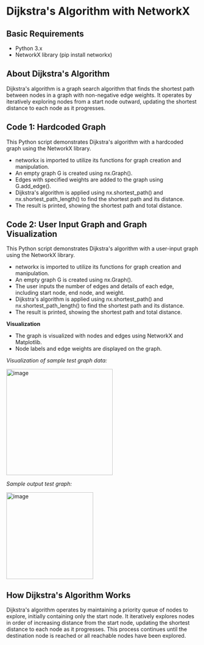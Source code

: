 # Dijkstra's Algorithm with NetworkX

## Basic Requirements

- Python 3.x
- NetworkX library (pip install networkx)

## **About Dijkstra's Algorithm**

Dijkstra's algorithm is a graph search algorithm that finds the shortest path between nodes in a graph with non-negative edge weights. It operates by iteratively exploring nodes from a start node outward, updating the shortest distance to each node as it progresses.

## **Code 1: Hardcoded Graph**

This Python script demonstrates Dijkstra's algorithm with a hardcoded graph using the NetworkX library.
- networkx is imported to utilize its functions for graph creation and manipulation.
- An empty graph G is created using nx.Graph().
- Edges with specified weights are added to the graph using G.add_edge().
- Dijkstra's algorithm is applied using nx.shortest_path() and nx.shortest_path_length() to find the shortest path and its distance.
- The result is printed, showing the shortest path and total distance.

## **Code 2: User Input Graph and Graph Visualization**

This Python script demonstrates Dijkstra's algorithm with a user-input graph using the NetworkX library.
- networkx is imported to utilize its functions for graph creation and manipulation.
- An empty graph G is created using nx.Graph().
- The user inputs the number of edges and details of each edge, including start node, end node, and weight.
- Dijkstra's algorithm is applied using nx.shortest_path() and nx.shortest_path_length() to find the shortest path and its distance.
- The result is printed, showing the shortest path and total distance.
  
**Visualization**
- The graph is visualized with nodes and edges using NetworkX and Matplotlib.
- Node labels and edge weights are displayed on the graph.

*Visualization of sample test graph data:*

<img width="279" alt="image" src="https://github.com/ayu401/Dijkstra-s-Algorithm/assets/77326096/ed9ca928-f7ac-4d18-9ac0-b2d94140645f">


*Sample output test graph:*

<img width="228" alt="image" src="https://github.com/ayu401/Dijkstra-s-Algorithm/assets/77326096/7086ad15-177d-4be8-9c62-f421c407c9f3">

## **How Dijkstra's Algorithm Works**

Dijkstra's algorithm operates by maintaining a priority queue of nodes to explore, initially containing only the start node. It iteratively explores nodes in order of increasing distance from the start node, updating the shortest distance to each node as it progresses. This process continues until the destination node is reached or all reachable nodes have been explored.

